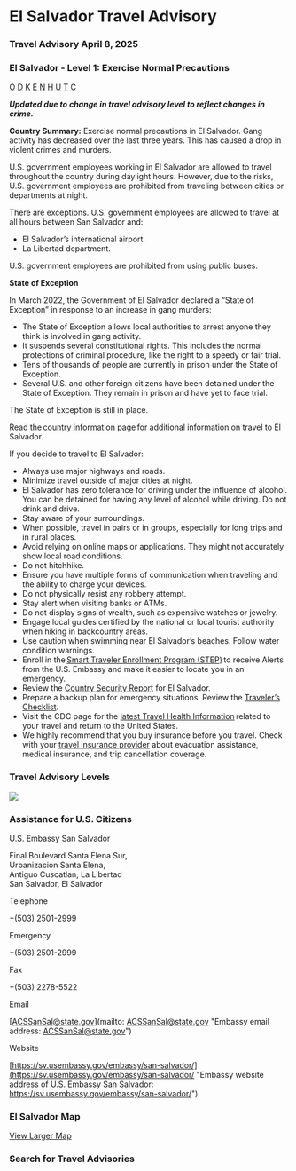 # El Salvador Travel Advisory

### Travel Advisory April 8, 2025

### El Salvador - Level 1: Exercise Normal Precautions

[O](javascript:void(0); "Tool Tip: Other")
[D](javascript:void(0); "Tool Tip: Wrongful Detention")
[K](javascript:void(0); "Tool Tip: Kidnap and Hostage")
[E](javascript:void(0); "Tool Tip: Event")
[N](javascript:void(0); "Tool Tip: Disaster")
[H](javascript:void(0); "Tool Tip: Health")
[U](javascript:void(0); "Tool Tip: Civil Unrest")
[T](javascript:void(0); "Tool Tip: Terrorism")
[C](javascript:void(0); "Tool Tip: Crimes")

***Updated due to change in travel advisory level to reflect changes in crime.***

**Country Summary:** Exercise normal precautions in El Salvador. Gang activity has decreased over the last three years. This has caused a drop in violent crimes and murders.

U.S. government employees working in El Salvador are allowed to travel throughout the country during daylight hours. However, due to the risks, U.S. government employees are prohibited from traveling between cities or departments at night.

There are exceptions. U.S. government employees are allowed to travel at all hours between San Salvador and:

* El Salvador’s international airport.
* La Libertad department.

U.S. government employees are prohibited from using public buses.

**State of Exception**

In March 2022, the Government of El Salvador declared a “State of Exception” in response to an increase in gang murders:

* The State of Exception allows local authorities to arrest anyone they think is involved in gang activity.
* It suspends several constitutional rights. This includes the normal protections of criminal procedure, like the right to a speedy or fair trial.
* Tens of thousands of people are currently in prison under the State of Exception.
* Several U.S. and other foreign citizens have been detained under the State of Exception. They remain in prison and have yet to face trial.

The State of Exception is still in place.

Read the [country information page](https://travel.state.gov/content/travel/en/international-travel/International-Travel-Country-Information-Pages/ElSalvador.html) for additional information on travel to El Salvador.

If you decide to travel to El Salvador:

* Always use major highways and roads.
* Minimize travel outside of major cities at night.
* El Salvador has zero tolerance for driving under the influence of alcohol. You can be detained for having any level of alcohol while driving. Do not drink and drive.
* Stay aware of your surroundings.
* When possible, travel in pairs or in groups, especially for long trips and in rural places.
* Avoid relying on online maps or applications. They might not accurately show local road conditions.
* Do not hitchhike.
* Ensure you have multiple forms of communication when traveling and the ability to charge your devices.
* Do not physically resist any robbery attempt.
* Stay alert when visiting banks or ATMs.
* Do not display signs of wealth, such as expensive watches or jewelry.
* Engage local guides certified by the national or local tourist authority when hiking in backcountry areas.
* Use caution when swimming near El Salvador’s beaches. Follow water condition warnings.
* Enroll in the [Smart Traveler Enrollment Program (STEP)](https://step.state.gov/) to receive Alerts from the U.S. Embassy and make it easier to locate you in an emergency.
* Review the [Country Security Report](https://www.osac.gov/Country/ElSalvador/Detail) for El Salvador.
* Prepare a backup plan for emergency situations. Review the [Traveler’s Checklist](https://travel.state.gov/content/travel/en/international-travel/before-you-go/travelers-checklist.html).
* Visit the CDC page for the [latest Travel Health Information](https://wwwnc.cdc.gov/travel/destinations/list) related to your travel and return to the United States.
* We highly recommend that you buy insurance before you travel. Check with your [travel insurance provider](https://travel.state.gov/content/travel/en/international-travel/before-you-go/your-health-abroad/Insurance_Coverage_Overseas.html) about evacuation assistance, medical insurance, and trip cancellation coverage.

### Travel Advisory Levels

[![](/content/dam/NEWTravelAssets/images/travel-levelv1.svg)](/content/travel/en/international-travel/before-you-go/about-our-new-products.html "Travel Advisory Levels")

### Assistance for U.S. Citizens

U.S. Embassy San Salvador

Final Boulevard Santa Elena Sur,  
Urbanizacion Santa Elena,  
Antiguo Cuscatlan, La Libertad  
San Salvador, El Salvador

Telephone

+(503) 2501-2999

Emergency

+(503) 2501-2999

Fax

+(503) 2278-5522

Email

[ACSSanSal@state.gov](mailto: ACSSanSal@state.gov "Embassy email address: ACSSanSal@state.gov")

Website

[https://sv.usembassy.gov/embassy/san-salvador/](https://sv.usembassy.gov/embassy/san-salvador/ "Embassy website address of U.S. Embassy San Salvador: https://sv.usembassy.gov/embassy/san-salvador/")

### El Salvador Map

[View Larger Map](https://travelmaps.state.gov/TSGMap/?extent=-94.119884166,11.183272604,-83.481339558,16.598518802 "Map of El Salvador")



### Search for Travel Advisories
